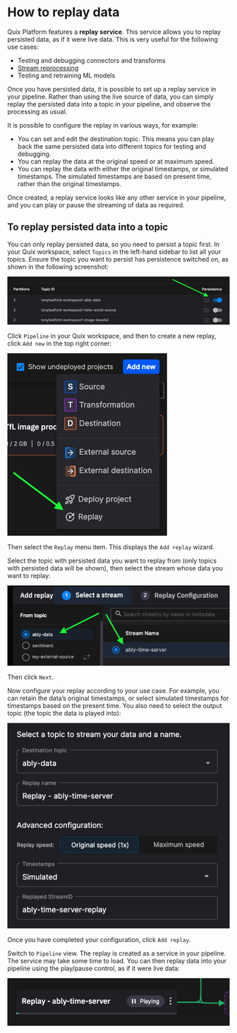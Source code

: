 # How to replay data

Quix Platform features a **replay service**. This service allows you to replay persisted data, as if it were live data. This is very useful for the following use cases:

* Testing and debugging connectors and transforms
* [Stream reprocessing](https://quix.io/blog/intro-stream-reprocessing-python/?x-craft-preview=VDVjwJTquq&token=7oGSdC9yxYk0zECNUz2RtzJLtGqG-aZB)
* Testing and retraining ML models

Once you have persisted data, it is possible to set up a replay service in your pipeline. Rather than using the live source of data, you can simply replay the persisted data into a topic in your pipeline, and observe the processing as usual. 

It is possible to configure the replay in various ways, for example:

* You can set and edit the destination topic. This means you can play back the same persisted data into different topics for testing and debugging.
* You can replay the data at the original speed or at maximum speed.
* You can replay the data with either the original timestamps, or simulated timestamps. The simulated timestamps are based on present time, rather than the original timestamps.

Once created, a replay service looks like any other service in your pipeline, and you can play or pause the streaming of data as required.

## To replay persisted data into a topic

You can only replay persisted data, so you need to persist a topic first. In your Quix workspace, select `Topics` in the left-hand sidebar to list all your topics. Ensure the topic you want to persist has persistence switched on, as shown in the following screenshot:

![Enable persistence](../images/how-to/replay/replay-add-persist-topic.png)

Click `Pipeline` in your Quix workspace, and then to create a new replay, click `Add new` in the top right corner:

![Add replay](../images/how-to/replay/replay-add-new.png)

Then select the `Replay` menu item. This displays the `Add replay` wizard. 

Select the topic with persisted data you want to replay from (only topics with persisted data will be shown), then select the stream whose data you want to replay:

![Replay select stream](../images/how-to/replay/replay-select-stream.png)

Then click `Next`.

Now configure your replay according to your use case. For example, you can retain the data’s original timestamps, or select simulated timestamps for timestamps based on the present time. You also need to select the output topic (the topic the data is played into):

![Configure replay](../images/how-to/replay/replay-configuration.png)

Once you have completed your configuration, click `Add replay`.

Switch to `Pipeline` view. The replay is created as a service in your pipeline. The service may take some time to load. You can then replay data into your pipeline using the play/pause control, as if it were live data:

![Replay persisted data](../images/how-to/replay/replay-play-data.png)
